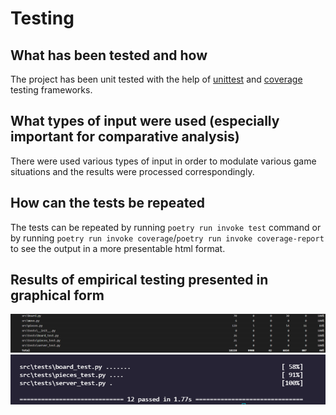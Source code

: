# Testing

## What has been tested and how
The project has been unit tested with the help of [unittest](https://docs.python.org/3/library/unittest.html) and [coverage](https://coverage.readthedocs.io/en/6.0.1/) testing frameworks.
## What types of input were used (especially important for comparative analysis)
There were used various types of input in order to modulate various game situations and the results were processed correspondingly. 
## How can the tests be repeated
The tests can be repeated by running `poetry run invoke test` command or by running `poetry run invoke coverage`/`poetry run invoke coverage-report` to see the output in a more presentable html format.
## Results of empirical testing presented in graphical form
![Coverage](./img/coverage.png)
![Coverage](./img/coverage2.png)